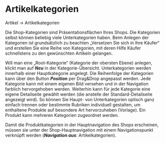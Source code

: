 # Artikelkategorien

Artikel → Artikelkategorien

Die Shop-Kategorien sind Präsentationsflächen Ihres Shops. Die Kategorien selbst können beliebig viele Unterkategorien haben. Beim Anlegen der Kategorien ist grundsätzlich zu beachten „Versetzen Sie sich in Ihre Käufer“ und erstellen Sie eine Reihe von Kategorien, mit deren Hilfe Käufer schnellstens zu den gewünschten Artikeln gelangen.

Will man eine „Root-Kategorie“ (Kategorie der obersten Ebene) anlegen, klickt man auf ***Neu*** in der Kategorie-Übersicht. Unterkategorien werden innerhalb einer Hauptkategorie angelegt. Die Reihenfolge der Kategorien kann über den Button ***Position*** per Drag&Drop angepasst werden.
Jede Kategorie kann mit einem eigenen Bild versehen und in der Navigation farblich hervorgehoben werden. Weiterhin kann für jede Kategorie eine eigene Detailseite gewählt werden (die anstelle der Standard-Detailseite angezeigt wird). So können Sie Haupt- von Unterkategorien optisch ganz einfach trennen oder bestimmte Rubriken individuell gestalten, um enthaltene Produkte auf besondere Art hervorzuheben (Vorlage).
Ein Produkt kann mehreren Kategorien zugeordnet werden.

Damit die Produktkategorien in der Hauptnavigation des Shops erscheinen, müssen sie unter der Shop-Hauptnavigation mit einem Navigationspunkt verknüpft werden (***Navigation aus***: Artikelkategorien).